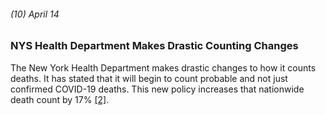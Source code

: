 ###### (10) April 14

### NYS Health Department Makes Drastic Counting Changes

The New York Health Department makes drastic changes to how it counts deaths. It has stated that it will begin to count probable and not just confirmed COVID-19 deaths. This new policy increases that nationwide death count by 17% [[2]](https://abcnews.go.com/US/News/timeline-100-days-york-gov-andrew-cuomos-covid/story?id=71292880). 